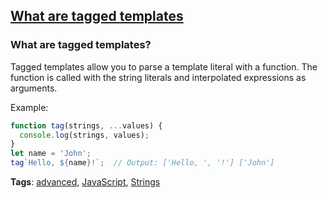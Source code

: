 ## [What are tagged templates](#what-are-tagged-templates)

### What are tagged templates?

Tagged templates allow you to parse a template literal with a function. The function is called with the string literals and interpolated expressions as arguments.

Example:

```javascript
function tag(strings, ...values) {
  console.log(strings, values);
}
let name = 'John';
tag`Hello, ${name}!`;  // Output: ['Hello, ', '!'] ['John']
```

**Tags**: [advanced](./level/advanced), [JavaScript](./theme/javascript), [Strings](./theme/strings)


